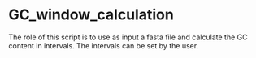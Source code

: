 # GC_window_calculation
The role of this script is to use as input a fasta file and calculate the GC content in intervals. The intervals can be set by the user.
